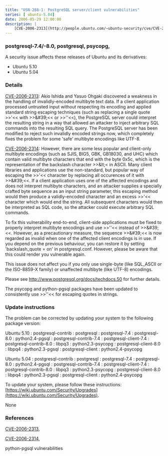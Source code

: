 ```yaml
---
title: "USN-288-1: PostgreSQL server/client vulnerabilities"
series: [ ubuntu-5.04]
date: 2006-05-29 12:00:00
description: |
    [CVE-2006-2313](http://people.ubuntu.com/~ubuntu-security/cve/CVE-2006-2313):   Akio Ishida and Yasuo Ohgaki discovered a weakness in the handling of   invalidly-encoded multibyte text data. If a client application   processed untrusted input without respecting its encoding and applied   standard string escaping techniques (such as replacing a single quote   &gt;&gt;&#39;&lt;&lt; with &gt;&gt;\&#39;&lt;&lt; or &gt;&gt;&#39;&#39;&lt;&lt;), the PostgreSQL server could interpret the   resulting string in a way that allowed an attacker to inject arbitrary   SQL commands into the resulting SQL query. The PostgreSQL server has   been modified to reject such invalidly encoded strings now, which   completely fixes the problem for some &#39;safe&#39; multibyte encodings like   UTF-8.
--- 
```

 
### postgresql-7.4/-8.0, postgresql, psycopg, 

A security issue affects these releases of Ubuntu and its derivatives:

* Ubuntu 5.10
* Ubuntu 5.04

### Details

[CVE-2006-2313](http://people.ubuntu.com/~ubuntu-security/cve/CVE-2006-2313): Akio Ishida and Yasuo Ohgaki discovered a weakness in the handling of invalidly-encoded multibyte text data. If a client application processed untrusted input without respecting its encoding and applied standard string escaping techniques (such as replacing a single quote &gt;&gt;&#39;&lt;&lt; with &gt;&gt;\&#39;&lt;&lt; or &gt;&gt;&#39;&#39;&lt;&lt;), the PostgreSQL server could interpret the resulting string in a way that allowed an attacker to inject arbitrary SQL commands into the resulting SQL query. The PostgreSQL server has been modified to reject such invalidly encoded strings now, which completely fixes the problem for some &#39;safe&#39; multibyte encodings like UTF-8.

[CVE-2006-2314](http://people.ubuntu.com/~ubuntu-security/cve/CVE-2006-2314): However, there are some less popular and client-only multibyte encodings (such as SJIS, BIG5, GBK, GB18030, and UHC) which contain valid multibyte characters that end with the byte 0x5c, which is the representation of the backslash character &gt;&gt;\&lt;&lt; in ASCII. Many client libraries and applications use the non-standard, but popular way of escaping the &gt;&gt;&#39;&lt;&lt; character by replacing all occurences of it with &gt;&gt;\&#39;&lt;&lt;. If a client application uses one of the affected encodings and does not interpret multibyte characters, and an attacker supplies a specially crafted byte sequence as an input string parameter, this escaping method would then produce a validly-encoded character and an excess &gt;&gt;&#39;&lt;&lt; character which would end the string. All subsequent characters would then be interpreted as SQL code, so the attacker could execute arbitrary SQL commands.

 To fix this vulnerability end-to-end, client-side applications must be fixed to properly interpret multibyte encodings and use &gt;&gt;&#39;&#39;&lt;&lt; instead of &gt;&gt;\&#39;&lt;&lt;. However, as a precautionary measure, the sequence &gt;&gt;\&#39;&lt;&lt; is now regarded as invalid when one of the affected client encodings is in use. If you depend on the previous behaviour, you can restore it by setting &#39;backslash_quote = on&#39; in postgresql.conf. However, please be aware that this could render you vulnerable again.

 This issue does not affect you if you only use single-byte (like SQL_ASCII or the ISO-8859-X family) or unaffected multibyte (like UTF-8) encodings.

Please see http://www.postgresql.org/docs/techdocs.50 for further details.

The psycopg and python-pgsql packages have been updated to consistently use &gt;&gt;&#39;&#39;&lt;&lt; for escaping quotes in strings.

### Update instructions

The problem can be corrected by updating your system to the following package version:

Ubuntu 5.10
 : postgresql-contrib 
 : postgresql 
 : postgresql-7.4 
 : postgresql-8.0 
 : python2.4-pgsql 
 : postgresql-contrib-7.4 
 : postgresql-client-7.4 
 : postgresql-contrib-8.0 
 : libpq3 
 : python2.3-psycopg 
 : postgresql-client-8.0 
 : libpq4 
 : python2.3-pgsql 
 : postgresql-client 
 : python2.4-psycopg 

Ubuntu 5.04
 : postgresql-contrib 
 : postgresql 
 : postgresql-7.4 
 : postgresql-8.0 
 : python2.4-pgsql 
 : postgresql-contrib-7.4 
 : postgresql-client-7.4 
 : postgresql-contrib-8.0 
 : libpq3 
 : python2.3-psycopg 
 : postgresql-client-8.0 
 : libpq4 
 : python2.3-pgsql 
 : postgresql-client 
 : python2.4-psycopg 

To update your system, please follow these instructions: [https://wiki.ubuntu.com/Security/Upgrades](https://wiki.ubuntu.com/Security/Upgrades).

None

### References

 [CVE-2006-2313](http://people.ubuntu.com/~ubuntu-security/cve/CVE-2006-2313), 

 [CVE-2006-2314](http://people.ubuntu.com/~ubuntu-security/cve/CVE-2006-2314), 

 python-pgsql vulnerabilities
 
